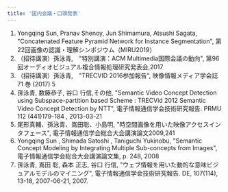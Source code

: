 ```yaml
---
title: '国内会議・口頭発表'
---
```

1.	Yongqing Sun, Pranav Shenoy, Jun Shimamura, Atsushi Sagata, "Concatenated Feature Pyramid Network for Instance Segmentation", 第22回画像の認識・理解シンポジウム（MIRU2019）
2.	（招待講演）孫泳青,　"特別講演：ACM Multimedia国際会議の動向", 第96回オーディオビジュアル複合情報処理研究発表会,2017
3.	（招待講演）孫泳青,　"TRECVID 2016参加報告", 映像情報メディア学会誌71 巻 (2017) 5
4.	孫泳青, 数藤恭子, 谷口 行信,その他, "Semantic Video Concept Detection using Subspace-partition based Scheme : TRECVid 2012 Semantic Video Concept Detection by NTT", 電子情報通信学会技術研究報告. PRMU 112 (441)179-184 , 2013-03-21
5.	尾形真輔、孫泳青、嶌田聡、小島明, "時空間画像を用いた映像アクセスインタフェース", 電子情報通信学会総合大会講演論文2009,241
6.	Yongqing Sun , Shimada Satoshi , Taniguchi Yukinobu, "Semantic Concept Modeling by Integrating Multiple Sub-concepts from Images", 電子情報通信学会総合大会講演論文集, p. 248, 2008
7.	孫泳青, 嶌田 聡, 森本 正志, 谷口 行信,	"ウェブ情報を用いた動的な意味ビジュアルモデルのマイニング", 電子情報通信学会技術研究報告. DE, 107(114), 13-18, 2007-06-21, 2007.